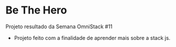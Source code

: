 # Be The Hero
Projeto resultado da Semana OmniStack #11
<ul>
<li>Projeto feito com a finalidade de aprender mais sobre a stack js.</li>
</ul>
